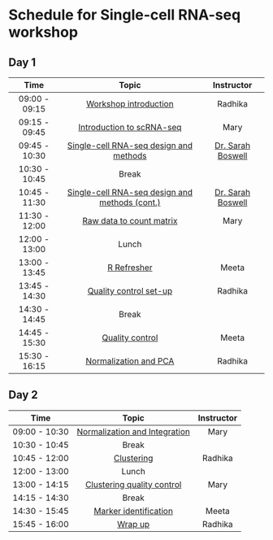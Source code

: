 # Schedule for Single-cell RNA-seq workshop

## Day 1

| Time |  Topic  | Instructor |
|:-----------:|:----------:|:--------:|
| 09:00 - 09:15 | [Workshop introduction](../slides/Intro_to_workshop.pdf) | Radhika
| 09:15 - 09:45 | [Introduction to scRNA-seq](../lessons/01_intro_to_scRNA-seq.md) | Mary
| 09:45 - 10:30 | [Single-cell RNA-seq design and methods](../slides/Single_Cell_Nov_12_02_19_SB.pdf) | [Dr. Sarah Boswell](https://scholar.harvard.edu/saboswell) |
| 10:30 - 10:45 | Break | |
| 10:45 - 11:30 | [Single-cell RNA-seq design and methods (cont.)](../slides/Single_Cell_Nov_12_02_19_SAB.pdf) | [Dr. Sarah Boswell](https://scholar.harvard.edu/saboswell) |
| 11:30 - 12:00 | [Raw data to count matrix](../lessons/02_SC_generation_of_count_matrix.md) | Mary |
| 12:00 - 13:00 | Lunch | |
| 13:00 - 13:45 | [R Refresher](https://hbctraining.github.io/DGE_workshop_salmon/lessons/R_refresher.html) | Meeta |
| 13:45 - 14:30 | [Quality control set-up](../lessons/03_SC_quality_control-setup.md) | Radhika |
| 14:30 - 14:45 | Break | |
| 14:45 - 15:30 | [Quality control](../lessons/04_SC_quality_control.md) | Meeta |
| 15:30 - 16:15 | [Normalization and PCA](../lessons/05_normalization_and_PCA.md) | Radhika |

## Day 2

| Time |  Topic  | Instructor |
|:-----------:|:----------:|:--------:|
| 09:00 - 10:30 | [Normalization and Integration](../lessons/06_SC_SCT_and_integration.md) | Mary |
| 10:30 - 10:45 | Break | |
| 10:45 - 12:00 | [Clustering](../lessons/07_SC_clustering_cells_SCT.md) | Radhika |
| 12:00 - 13:00 | Lunch | |
| 13:00 - 14:15 | [Clustering quality control](../lessons/08_SC_clustering_quality_control.md) | Mary |
| 14:15 - 14:30 | Break | |
| 14:30 - 15:45 | [Marker identification](../lessons/09_merged_SC_marker_identification.md) | Meeta |
| 15:45 - 16:00 | [Wrap up](../slides/Workshop_wrapup.pdf) | Radhika |

